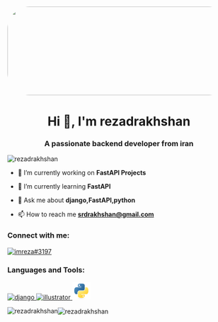 <img width="1000px" height="200px" style="border-radius: 50px;" src="https://imgs.search.brave.com/Yiy95Yc9pQlOv2h4M2YBB6QyZyQSG2afEsRDKcFAq6U/rs:fit:860:0:0/g:ce/aHR0cHM6Ly90b2tl/bml6ZWRocS5jb20v/d3AtY29udGVudC91/cGxvYWRzLzIwMjIv/MDgvOC1hZXN0aGV0/aWMtYW5pbWUtZ2lm/LWJhbm5lci1kaXNj/b3JkLXNob290aW5n/LXN0YXJzLmdpZg.gif" alt="">
<h1 align="center">Hi 👋, I'm rezadrakhshan</h1>
<h3 align="center">A passionate backend developer from iran</h3>


<p align="left"> <img src="https://komarev.com/ghpvc/?username=rezadrakhshan&label=Profile%20views&color=0e75b6&style=flat" alt="rezadrakhshan" /> </p>

- 🔭 I’m currently working on **FastAPI Projects**

- 🌱 I’m currently learning **FastAPI**

- 💬 Ask me about **django,FastAPI,python**

- 📫 How to reach me **srdrakhshan@gmail.com**

<h3 align="left">Connect with me:</h3>
<p align="left">
<a href="https://discord.gg/imreza#3197" target="blank"><img align="center" src="https://raw.githubusercontent.com/rahuldkjain/github-profile-readme-generator/master/src/images/icons/Social/discord.svg" alt="imreza#3197" height="30" width="40" /></a>
</p>

<h3 align="left">Languages and Tools:</h3>
<p align="left"> <a href="https://www.djangoproject.com/" target="_blank" rel="noreferrer"> <img src="https://cdn.worldvectorlogo.com/logos/django.svg" alt="django" width="40" height="40"/> </a> <a href="https://www.adobe.com/in/products/illustrator.html" target="_blank" rel="noreferrer"> <img src="https://www.vectorlogo.zone/logos/adobe_illustrator/adobe_illustrator-icon.svg" alt="illustrator" width="40" height="40"/> </a> <a href="https://www.python.org" target="_blank" rel="noreferrer"> <img src="https://raw.githubusercontent.com/devicons/devicon/master/icons/python/python-original.svg" alt="python" width="40" height="40"/> </a> </p>

<p><img align="left" src="https://github-readme-stats.vercel.app/api/top-langs?username=rezadrakhshan&show_icons=true&locale=en&layout=compact" alt="rezadrakhshan" /></p>



<p><img align="center" src="https://github-readme-streak-stats.herokuapp.com/?user=rezadrakhshan&" alt="rezadrakhshan" /></p>
